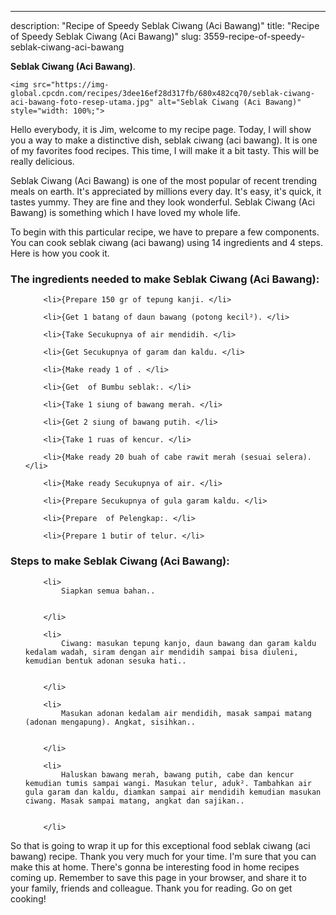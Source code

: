 ---
description: "Recipe of Speedy Seblak Ciwang (Aci Bawang)"
title: "Recipe of Speedy Seblak Ciwang (Aci Bawang)"
slug: 3559-recipe-of-speedy-seblak-ciwang-aci-bawang

<p>
	<strong>Seblak Ciwang (Aci Bawang)</strong>. 
	
</p>
<p>
	
	<img src="https://img-global.cpcdn.com/recipes/3dee16ef28d317fb/680x482cq70/seblak-ciwang-aci-bawang-foto-resep-utama.jpg" alt="Seblak Ciwang (Aci Bawang)" style="width: 100%;">
	
	
</p>
<p>
	Hello everybody, it is Jim, welcome to my recipe page. Today, I will show you a way to make a distinctive dish, seblak ciwang (aci bawang). It is one of my favorites food recipes. This time, I will make it a bit tasty. This will be really delicious.
</p>
	
<p>
	Seblak Ciwang (Aci Bawang) is one of the most popular of recent trending meals on earth. It's appreciated by millions every day. It's easy, it's quick, it tastes yummy. They are fine and they look wonderful. Seblak Ciwang (Aci Bawang) is something which I have loved my whole life.
</p>
<p>
	
</p>

<p>
To begin with this particular recipe, we have to prepare a few components. You can cook seblak ciwang (aci bawang) using 14 ingredients and 4 steps. Here is how you cook it.
</p>

<h3>The ingredients needed to make Seblak Ciwang (Aci Bawang):</h3>

<ol>
	
		<li>{Prepare 150 gr of tepung kanji. </li>
	
		<li>{Get 1 batang of daun bawang (potong kecil²). </li>
	
		<li>{Take Secukupnya of air mendidih. </li>
	
		<li>{Get Secukupnya of garam dan kaldu. </li>
	
		<li>{Make ready 1 of . </li>
	
		<li>{Get  of Bumbu seblak:. </li>
	
		<li>{Take 1 siung of bawang merah. </li>
	
		<li>{Get 2 siung of bawang putih. </li>
	
		<li>{Take 1 ruas of kencur. </li>
	
		<li>{Make ready 20 buah of cabe rawit merah (sesuai selera). </li>
	
		<li>{Make ready Secukupnya of air. </li>
	
		<li>{Prepare Secukupnya of gula garam kaldu. </li>
	
		<li>{Prepare  of Pelengkap:. </li>
	
		<li>{Prepare 1 butir of telur. </li>
	
</ol>
<p>
	
</p>

<h3>Steps to make Seblak Ciwang (Aci Bawang):</h3>

<ol>
	
		<li>
			Siapkan semua bahan..
			
			
		</li>
	
		<li>
			Ciwang: masukan tepung kanjo, daun bawang dan garam kaldu kedalam wadah, siram dengan air mendidih sampai bisa diuleni, kemudian bentuk adonan sesuka hati..
			
			
		</li>
	
		<li>
			Masukan adonan kedalam air mendidih, masak sampai matang (adonan mengapung). Angkat, sisihkan..
			
			
		</li>
	
		<li>
			Haluskan bawang merah, bawang putih, cabe dan kencur kemudian tumis sampai wangi. Masukan telur, aduk². Tambahkan air gula garam dan kaldu, diamkan sampai air mendidih kemudian masukan ciwang. Masak sampai matang, angkat dan sajikan..
			
			
		</li>
	
</ol>

<p>
	
</p>

<p>
	So that is going to wrap it up for this exceptional food seblak ciwang (aci bawang) recipe. Thank you very much for your time. I'm sure that you can make this at home. There's gonna be interesting food in home recipes coming up. Remember to save this page in your browser, and share it to your family, friends and colleague. Thank you for reading. Go on get cooking!
</p>

